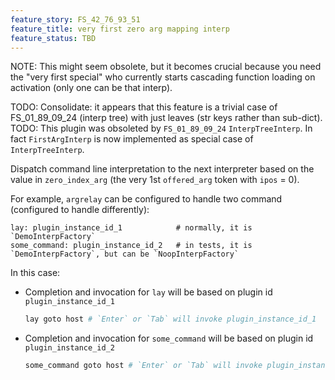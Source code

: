 ```yaml
---
feature_story: FS_42_76_93_51
feature_title: very first zero arg mapping interp
feature_status: TBD
---
```


NOTE: This might seem obsolete, but it becomes crucial because you need the "very first special"
      who currently starts cascading function loading on activation (only one can be that interp).

TODO: Consolidate: it appears that this feature is a trivial case of FS_01_89_09_24 (interp tree)
      with just leaves (str keys rather than sub-dict).
TODO: This plugin was obsoleted by `FS_01_89_09_24` `InterpTreeInterp`.
      In fact `FirstArgInterp` is now implemented as special case of `InterpTreeInterp`.

Dispatch command line interpretation to the next interpreter
based on the value in `zero_index_arg` (the very 1st `offered_arg` token with `ipos` = 0).

For example, `argrelay` can be configured to handle two command (configured to handle differently):

```
lay: plugin_instance_id_1            # normally, it is `DemoInterpFactory`
some_command: plugin_instance_id_2   # in tests, it is `DemoInterpFactory`, but can be `NoopInterpFactory`
```

In this case:

*   Completion and invocation for `lay` will be based on plugin id `plugin_instance_id_1`

    ```sh
    lay goto host # `Enter` or `Tab` will invoke plugin_instance_id_1
    ```

*   Completion and invocation for `some_command` will be based on plugin id `plugin_instance_id_2`

    ```sh
    some_command goto host # `Enter` or `Tab` will invoke plugin_instance_id_2
    ```
